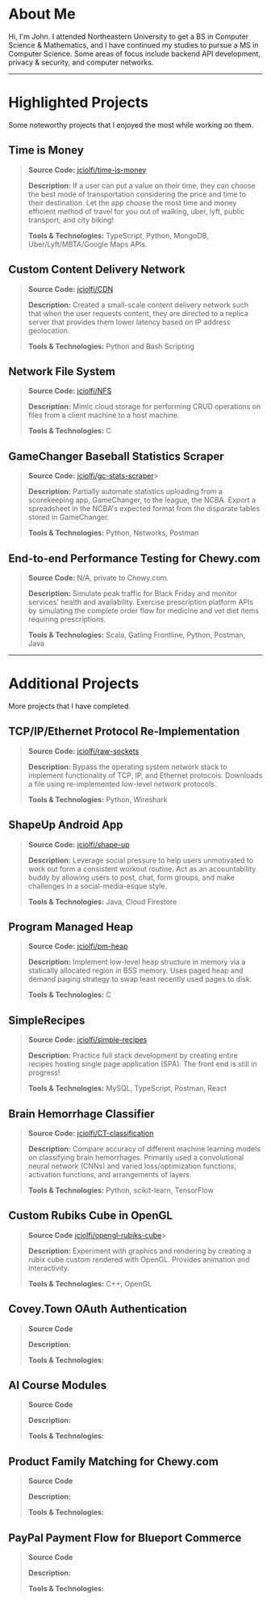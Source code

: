 # About Me
Hi, I'm John. I attended Northeastern University to get a BS in Computer Science & Mathematics, and I have continued my studies to pursue a MS in Computer Science. Some areas of focus include backend API development, privacy & security, and computer networks.

---

# Highlighted Projects
Some noteworthy projects that I enjoyed the most while working on them.

## Time is Money
>**Source Code:** [jciolfi/time-is-money](https://github.com/jciolfi/time-is-money)
>
>**Description:** If a user can put a value on their time, they can choose the best mode of transportation considering the price and time to their destination. Let the app choose the most time and money efficient method of travel for you out of walking, uber, lyft, public transport, and city biking!
>
>**Tools & Technologies:** TypeScript, Python, MongoDB, Uber/Lyft/MBTA/Google Maps APIs.

## Custom Content Delivery Network
>**Source Code:** [jciolfi/CDN](https://github.com/jciolfi/CDN)
>
>**Description:** Created a small-scale content delivery network such that when the user requests content, they are directed to a replica server that provides them lower latency based on IP address geolocation.
>
>**Tools & Technologies:** Python and Bash Scripting

## Network File System
>**Source Code:** [jciolfi/NFS](https://github.com/jciolfi/NFS)
>
>**Description:** Mimic cloud storage for performing CRUD operations on files from a client machine to a host machine.
>
>**Tools & Technologies:** C

## GameChanger Baseball Statistics Scraper
>**Source Code:** [jciolfi/gc-stats-scraper](https://github.com/jciolfi/gc-stats-scraper)>
>
>**Description:** Partially automate statistics uploading from a scorekeeping app, GameChanger, to the league, the NCBA. Export a spreadsheet in the NCBA's expected format from the disparate tables stored in GameChanger.
>
>**Tools & Technologies:** Python, Networks, Postman

## End-to-end Performance Testing for Chewy.com
>**Source Code:** N/A, private to Chewy.com.
>
>**Description:** Simulate peak traffic for Black Friday and monitor services' health and availability. Exercise prescription platform APIs by simulating the complete order flow for medicine and vet diet items requiring prescriptions.
>
>**Tools & Technologies:** Scala, Gatling Frontline, Python, Postman, Java

--- 

# Additional Projects
More projects that I have completed.

## TCP/IP/Ethernet Protocol Re-Implementation
>**Source Code:** [jciolfi/raw-sockets](https://github.com/jciolfi/raw-sockets)
>
>**Description:** Bypass the operating system network stack to implement functionality of TCP, IP, and Ethernet protocols. Downloads a file using re-implemented low-level network protocols.
>
>**Tools & Technologies:** Python, Wireshark

## ShapeUp Android App
>**Source Code:** [jciolfi/shape-up](https://github.com/jciolfi/shape-up)
>
>**Description:** Leverage social pressure to help users unmotivated to work out form a consistent workout routine. Act as an accountability buddy by allowing users to post, chat, form groups, and make challenges in a social-media-esque style.
>
>**Tools & Technologies:** Java, Cloud Firestore

## Program Managed Heap
>**Source Code:** [jciolfi/pm-heap](https://github.com/jciolfi/pm-heap)
>
>**Description:** Implement low-level heap structure in memory via a statically allocated region in BSS memory. Uses paged heap and demand paging strategy to swap least recently used pages to disk.
>
>**Tools & Technologies:** C

## SimpleRecipes
>**Source Code:** [jciolfi/simple-recipes](https://github.com/jciolfi/simple-recipes)
>
>**Description:** Practice full stack development by creating entire recipes hosting single page application (SPA). The front end is still in progress!
>
>**Tools & Technologies:** MySQL, TypeScript, Postman, React

## Brain Hemorrhage Classifier
>**Source Code:** [jciolfi/CT-classification](https://github.com/jciolfi/CT-classification)
>
>**Description:** Compare accuracy of different machine learning models on classifying brain hemorrhages. Primarily used a convolutional neural network (CNNs) and varied loss/optimization functions, activation functions, and arrangements of layers.
>
>**Tools & Technologies:** Python, scikit-learn, TensorFlow

## Custom Rubiks Cube in OpenGL
>**Source Code** [jciolfi/opengl-rubiks-cube](https://github.com/jciolfi/opengl-rubiks-cube.git)>
>
>**Description:** Experiment with graphics and rendering by creating a rubix cube custom rendered with OpenGL. Provides animation and interactivity.
>
>**Tools & Technologies:** C++, OpenGL

## Covey.Town OAuth Authentication
>**Source Code**
>
>**Description:**
>
>**Tools & Technologies:**

## AI Course Modules 
>**Source Code**
>
>**Description:**
>
>**Tools & Technologies:**

## Product Family Matching for Chewy.com
>**Source Code**
>
>**Description:**
>
>**Tools & Technologies:**

## PayPal Payment Flow for Blueport Commerce
>**Source Code**
>
>**Description:**
>
>**Tools & Technologies:**
